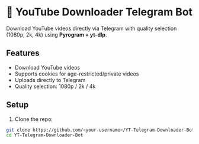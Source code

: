 # 🎥 YouTube Downloader Telegram Bot

Download YouTube videos directly via Telegram with quality selection (1080p, 2k, 4k) using **Pyrogram + yt-dlp**.

## Features
- Download YouTube videos
- Supports cookies for age-restricted/private videos
- Uploads directly to Telegram
- Quality selection: 1080p / 2k / 4k

## Setup

1. Clone the repo:
```bash
git clone https://github.com/<your-username>/YT-Telegram-Downloader-Bot.git
cd YT-Telegram-Downloader-Bot
